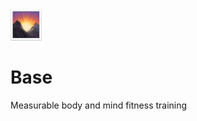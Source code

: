<img width="50px" alt="Base logo" src="common/images/base.png">

# Base

Measurable body and mind fitness training
